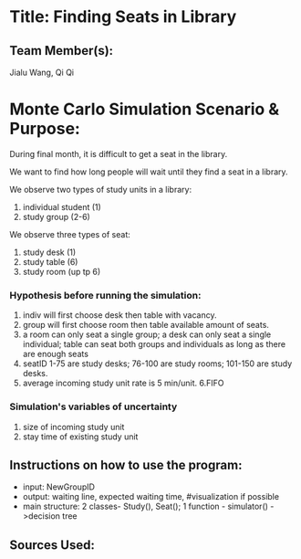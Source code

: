 # Title: Finding Seats in Library

## Team Member(s):
Jialu Wang, Qi Qi

# Monte Carlo Simulation Scenario & Purpose:
During final month, it is difficult to get a seat in the library.

We want to find how long people will wait until they find a seat in a library. 

We observe two types of study units in a library:

1. individual student (1)
2. study group (2-6)

We observe three types of seat:
1. study desk (1)
2. study table (6)
3. study room (up tp 6)

### Hypothesis before running the simulation:
1. indiv will first choose desk then table with vacancy.
2. group will first choose room then table available amount of seats.
3. a room can only seat a single group; a desk can only seat a single individual; table can seat both groups and individuals as long as there are enough seats
4. seatID 1-75 are study desks; 76-100 are study rooms; 101-150 are study desks.
5. average incoming study unit rate is 5 min/unit.
6.FIFO

### Simulation's variables of uncertainty
1. size of incoming study unit
2. stay time of existing study unit

## Instructions on how to use the program:
- input: NewGroupID
- output: waiting line, expected waiting time, #visualization if possible
- main structure: 2 classes- Study(), Seat(); 1 function - simulator() ->decision tree

## Sources Used:
